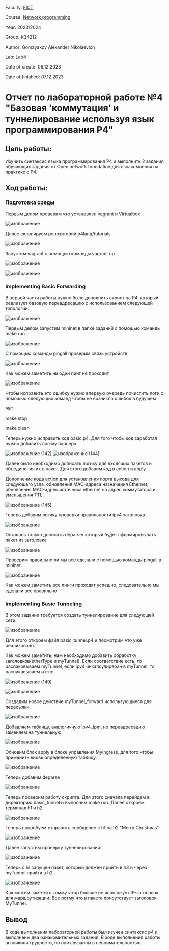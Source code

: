 
Faculty: [FICT](https://fict.itmo.ru)

Course: [Network programming](https://github.com/itmo-ict-faculty/network-programming)

Year: 2023/2024

Group: K34212

Author: Gomzyakov Alexander Nikolaevich

Lab: Lab4

Date of create: 06.12.2023

Date of finished: 07.12.2023

# Отчет по лабораторной работе №4 "Базовая 'коммутация' и туннелирование используя язык программирования P4" #

## Цель работы: ##
Изучить синтаксис языка программирования P4 и выполнить 2 задания обучающих задания от Open network foundation для ознакомления на практике с P4.

## Ход работы: ##

### Подготовка среды ###

Первым делом проверим что установлен vagrant и Virtualbox

![изображение](https://github.com/fiji6479/2023_2024-network_programming-k34212-gomzyakov_a_n/assets/71012423/1a6554c0-db19-4e4d-8d65-330066e0bb4f)

Далее склонируем репозиторий p4lang/tutorials

![изображение](https://github.com/fiji6479/2023_2024-network_programming-k34212-gomzyakov_a_n/assets/71012423/a3c21538-b21b-4850-af63-361353fa1ac0)

Запустим vagrant с помощью команды vagrant up

![изображение](https://github.com/fiji6479/2023_2024-network_programming-k34212-gomzyakov_a_n/assets/71012423/a4c48178-93b6-426d-9159-a12428a7ab58)

![изображение](https://github.com/fiji6479/2023_2024-network_programming-k34212-gomzyakov_a_n/assets/71012423/959210a3-d3c9-4465-8862-539948169e1c)

### Implementing Basic Forwarding ###
В первой части работы нужно было дополнить скрипт на P4, который реализует базовую переадресацию с использованием следующей топологии:

![изображение](https://github.com/fiji6479/2023_2024-network_programming-k34212-gomzyakov_a_n/assets/71012423/d2750c20-ea40-4569-9013-adac11c22cb9)

Первым делом запустим mininet в папке заданий с помощью команды make run

![изображение](https://github.com/fiji6479/2023_2024-network_programming-k34212-gomzyakov_a_n/assets/71012423/77ca764f-8345-4330-8290-c79966a6464a)

С помощью команды pingall проверим связь устройств

![изображение](https://github.com/fiji6479/2023_2024-network_programming-k34212-gomzyakov_a_n/assets/71012423/b4b9a817-7fb6-4409-baed-9e972c37f6cb)

Как можем заметить ни один пинг не проходит

![изображение](https://github.com/fiji6479/2023_2024-network_programming-k34212-gomzyakov_a_n/assets/71012423/2b5bf92f-a77f-432d-9c28-ef2570235545)

Чтобы исправить это ошибку нужно впервую очередь почистить логи с помощью следующих команд чтобы не возникло ошибок в будущем

exit 

make stop

make clean

Теперь нужно исправить код basic.p4. Для того чтобы код заработал нужно добавить логику парсера:

![изображение (142)](https://github.com/fiji6479/2023_2024-network_programming-k34212-gomzyakov_a_n/assets/71012423/26ca0cd3-591c-4da1-925e-b4c5563acb28)
![изображение (144)](https://github.com/fiji6479/2023_2024-network_programming-k34212-gomzyakov_a_n/assets/71012423/b97c7e6e-bc78-48e9-ba7b-b04669848f8d)

Далее было необходимо дописать логику для входящих пакетов и объединения их в пакет. Для этого добавим код в action и apply

Дополнение кода action для установления порта выхода для следующего узла, обновления MAC-адреса назначения Ethernet, обновления MAC-адрес источника ethernet на адрес коммутатора и уменьшения TTL. 

![изображение (145)](https://github.com/fiji6479/2023_2024-network_programming-k34212-gomzyakov_a_n/assets/71012423/79e7b320-4925-4b53-89ab-2735a5fd2d3f)

Теперь добавим логику проверки правильности ipv4 заголовка

![изображение](https://github.com/fiji6479/2023_2024-network_programming-k34212-gomzyakov_a_n/assets/71012423/850bf36f-b80f-41d5-8621-cf07aeda57de)

Осталось только дописать deparser который будет сформировывать пакет из заголовка

![изображение](https://github.com/fiji6479/2023_2024-network_programming-k34212-gomzyakov_a_n/assets/71012423/e91c6a45-4937-4524-b5d7-5585bae96ddf)

Проверим правильно ли мы все сделали с помощью команды pingall в mininet

![изображение](https://github.com/fiji6479/2023_2024-network_programming-k34212-gomzyakov_a_n/assets/71012423/19394939-5b9f-4f33-a99f-eddfde7e7310)

Как можем заметить все пинги проходят успешно, следовательно мы сделали все правильно

### Implementing Basic Tunneling ###

В этом задании требуется создать туннелирование для следующей сети:

![изображение](https://github.com/fiji6479/2023_2024-network_programming-k34212-gomzyakov_a_n/assets/71012423/dbc7d55f-6908-4f5f-b70e-64117c2d92d6)

Для этого откроем файл basic_tunnel.p4 и посмотрим что уже реализовано.

Как можем заметить, нам необходимо добавить обработку заголовков(etherType и myTunnel). Если соответствие есть, то распаковываем myTunnel, если ipv4 инкапсулирвоан в myTunnel, то распакавываем и его:

![изображение (149)](https://github.com/fiji6479/2023_2024-network_programming-k34212-gomzyakov_a_n/assets/71012423/cffd860d-3ccb-4e17-a899-e6578d861e9d)

![изображение](https://github.com/fiji6479/2023_2024-network_programming-k34212-gomzyakov_a_n/assets/71012423/724fdb51-5651-420f-92e2-e9bde0d2c304)

Создадим новое действие myTunnel_forward использующиеся для пересылки. 

![изображение](https://github.com/fiji6479/2023_2024-network_programming-k34212-gomzyakov_a_n/assets/71012423/234e3371-1600-4823-add0-0831142c3fad)

Добавляем таблицу, аналогичную ipv4_lpm, но переадресацию заменяем на туннельную. 

![изображение](https://github.com/fiji6479/2023_2024-network_programming-k34212-gomzyakov_a_n/assets/71012423/40a120de-80c0-48f2-a309-ac0026a9734d)

Обновим блок apply в блоке управления MyIngress, для того чтобы применить вновь определенную таблицу. 

![изображение](https://github.com/fiji6479/2023_2024-network_programming-k34212-gomzyakov_a_n/assets/71012423/bd137d35-080a-4066-9b3a-bf094b8bdb87)

Теперь добавим deparse

![изображение](https://github.com/fiji6479/2023_2024-network_programming-k34212-gomzyakov_a_n/assets/71012423/5a8f5e6f-aba6-42e4-8dab-cd710a7f4524)

Теперь проверим работу скрипта. Для этого сначала перейдем в директорию basic_tunnel и выполним make run. Далее откроем терминал h1 и h2

![изображение](https://github.com/fiji6479/2023_2024-network_programming-k34212-gomzyakov_a_n/assets/71012423/c120250a-fd71-478f-9387-7396e340fe43)

Теперь попробуем отправить сообщение с h1 на h2 "Merry Christmas"

![изображение](https://github.com/fiji6479/2023_2024-network_programming-k34212-gomzyakov_a_n/assets/71012423/219fb696-2391-4579-9c05-82da00f59e67)

Далее запустим проверку туннелирования:

![изображение](https://github.com/fiji6479/2023_2024-network_programming-k34212-gomzyakov_a_n/assets/71012423/da62cac8-d9c4-4fb5-9edd-09f1a229c41b)

Теперь с h1 запущен пакет, который должен прийти в h3 и через myTunnel прийти в h2:

![изображение](https://github.com/fiji6479/2023_2024-network_programming-k34212-gomzyakov_a_n/assets/71012423/a8da3f20-ee62-4213-bb52-fef572b7f23b)

Как можем заметить коммутатор больше не использует IP-заголовок для маршрутизации. Все потму что в пакете присутствует заголовок MyTunnel.

## Вывод ##

В ходе выполнения лабораторной работы был изучен синтаксис p4 и выполнены два ознакомительных задания. В ходе выполнения работы возникили трудности, но они связанны с невнимательностью. 

